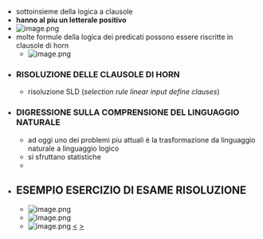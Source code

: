 - sottoinsieme della logica a clausole
- **hanno al piu un letterale positivo**
- ![image.png](../assets/image_1682583179643_0.png)
- molte formule della logica dei predicati possono essere riscritte in clausole di horn
	- ![image.png](../assets/image_1682583565901_0.png)
- ### RISOLUZIONE DELLE CLAUSOLE DI HORN
	- risoluzione SLD (*selection rule linear input define clauses*)
- ### DIGRESSIONE SULLA COMPRENSIONE DEL LINGUAGGIO NATURALE
	- ad oggi uno dei problemi piu attuali è la trasformazione  da linguaggio naturale a linguaggio logico
	- si sfruttano statistiche
	-
- ## ESEMPIO ESERCIZIO DI ESAME RISOLUZIONE
	- ![image.png](../assets/image_1682584114152_0.png)
	- ![image.png](../assets/image_1682584203876_0.png)
	- ![image.png](../assets/image_1682584605717_0.png)
[<](pages/computer_vision/object_detection/instance_level_object_detection.md) [>](pages/computer_vision/object_detection/shape_based_matching.md)
